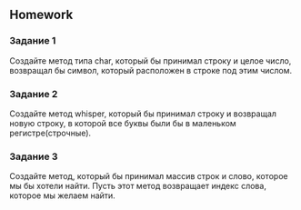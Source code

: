 ##  Homework 

### Задание 1

Создайте метод типа char, который бы принимал строку и целое число, возвращал бы символ, который расположен в строке под этим числом.

### Задание 2

Создайте метод whisper, который бы принимал строку и возвращал новую строку, в которой все буквы были бы в маленьком регистре(строчные).

### Задание 3

Создайте метод, который бы принимал массив строк и слово, которое мы бы хотели найти. Пусть этот метод возвращает индекс слова, которое мы желаем найти.

